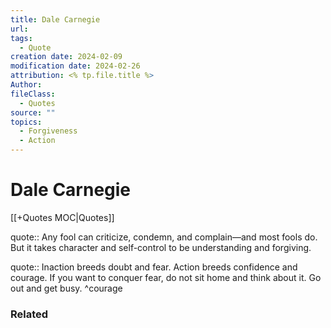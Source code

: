 ```yaml
---
title: Dale Carnegie
url: 
tags:
  - Quote
creation date: 2024-02-09
modification date: 2024-02-26
attribution: <% tp.file.title %>
Author: 
fileClass:
  - Quotes
source: ""
topics:
  - Forgiveness
  - Action
---
```


# Dale Carnegie

[[+Quotes MOC|Quotes]]

quote:: Any fool can criticize, condemn, and complain—and most fools do. But it takes character and self-control to be understanding and forgiving.

quote:: Inaction breeds doubt and fear. Action breeds confidence and courage. If you want to conquer fear, do not sit home and think about it. Go out and get busy. ^courage

### Related
